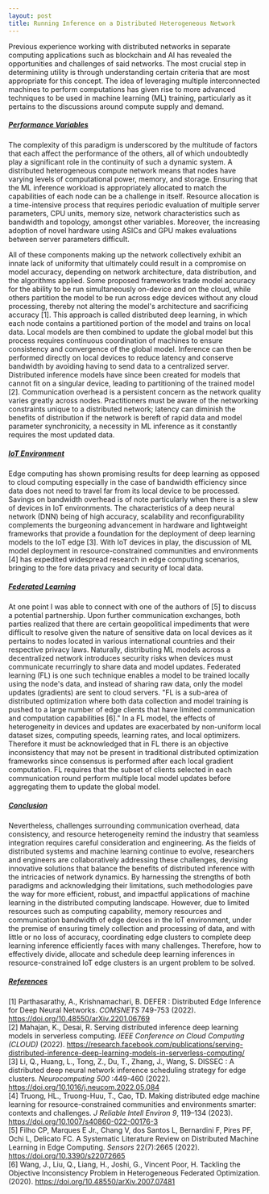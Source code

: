 ```yaml
---
layout: post
title: Running Inference on a Distributed Heterogeneous Network
---
```

Previous experience working with distributed networks in separate computing applications such as blockchain and AI has revealed the opportunities and challenges of said networks. The most crucial step in determining utility is through understanding certain criteria that are most appropriate for this concept. The idea of leveraging multiple interconnected machines to perform computations has given rise to more advanced techniques to be used in machine learning (ML) training, particularly as it pertains to the discussions around compute supply and demand. 

<h5><ins>Performance Variables</ins></h5>
The complexity of this paradigm is underscored by the multitude of factors that each affect the performance of the others, all of which undoubtedly play a significant role in the continuity of such a dynamic system. A distributed heterogeneous compute network means that nodes have varying levels of computational power, memory, and storage. Ensuring that the ML inference workload is appropriately allocated to match the capabilities of each node can be a challenge in itself. Resource allocation is a time-intensive process that requires periodic evaluation of multiple server parameters, CPU units, memory size, network characteristics such as bandwidth and topology, amongst other variables. Moreover, the increasing adoption of novel hardware using ASICs and GPU makes evaluations between server parameters difficult.

All of these components making up the network collectively exhibit an innate lack of uniformity that ultimately could result in a compromise on model accuracy, depending on network architecture, data distribution, and the algorithms applied. Some proposed frameworks trade model accuracy for the ability to be run simultaneously on-device and on the cloud, while others partition the model to be run across edge devices without any cloud processing, thereby not altering the model's architecture and sacrificing accuracy [1]. This approach is called distributed deep learning, in which each node contains a partitioned portion of the model and trains on local data. Local models are then combined to update the global model but this process requires continuous coordination of machines to ensure consistency and convergence of the global model. Inference can then be performed directly on local devices to reduce latency and conserve bandwidth by avoiding having to send data to a centralized server. Distributed inference models have since been created for models that cannot fit on a singular device, leading to partitioning of the trained model [2]. Communication overhead is a persistent concern as the network quality varies greatly across nodes. Practitioners must be aware of the networking constraints unique to a distributed network; latency can diminish the benefits of distribution if the network is bereft of rapid data and model parameter synchronicity, a necessity in ML inference as it constantly requires the most updated data. 

<h5><ins>IoT Environment</ins></h5>
Edge computing has shown promising results for deep learning as opposed to cloud computing especially in the case of bandwidth efficiency since data does not need to travel far from its local device to be processed. Savings on bandwidth overhead is of note particularly when there is a slew of devices in IoT environments. The characteristics of a deep neural network (DNN) being of high accuracy, scalability and reconfigurability complements the burgeoning advancement in hardware and lightweight frameworks that provide a foundation for the deployment of deep learning models to the IoT edge [3]. With IoT devices in play, the discussion of ML model deployment in resource-constrained communities and environments [4] has expedited widespread research in edge computing scenarios, bringing to the fore data privacy and security of local data.

<h5><ins>Federated Learning</ins></h5>
At one point I was able to connect with one of the authors of [5] to discuss a potential partnership. Upon further communication exchanges, both parties realized that there are certain geopolitical impediments that were difficult to resolve given the nature of sensitive data on local devices as it pertains to nodes located in various international countries and their respective privacy laws. Naturally, distributing ML models across a decentralized network introduces security risks when devices must communicate recurringly to share data and model updates. Federated learning (FL) is one such technique enables a model to be trained locally using the node's data, and instead of sharing raw data, only the model updates (gradients) are sent to cloud servers. "FL is a sub-area of distributed optimization where both data collection and model training is pushed to a large number of edge clients that have limited communication and computation capabilities [6]." In a FL model, the effects of heterogeneity in devices and updates are exacerbated by non-uniform local dataset sizes, computing speeds, learning rates, and local optimizers. Therefore it must be acknowledged that in FL there is an objective inconsistency that may not be present in traditional distributed optimization frameworks since consensus is performed after each local gradient computation. FL requires that the subset of clients selected in each communication round perform multiple local model updates before aggregating them to update the global model.

<h5><ins>Conclusion</ins></h5>
Nevertheless, challenges surrounding communication overhead, data consistency, and resource heterogeneity remind the industry that seamless integration requires careful consideration and engineering. As the fields of distributed systems and machine learning continue to evolve, researchers and engineers are collaboratively addressing these challenges, devising innovative solutions that balance the benefits of distributed inference with the intricacies of network dynamics. By harnessing the strengths of both paradigms and acknowledging their limitations, such methodologies pave the way for more efficient, robust, and impactful applications of machine learning in the distributed computing landscape. However, due to limited resources such as computing capability, memory resources and communication bandwidth of edge devices in the IoT environment, under the premise of ensuring timely collection and processing of data, and with little or no loss of accuracy, coordinating edge clusters to complete deep learning inference efficiently faces with many challenges. Therefore, how to effectively divide, allocate and schedule deep learning inferences in resource-constrained IoT edge clusters is an urgent problem to be solved.

<h5><ins>References</ins></h5>
[1] Parthasarathy, A., Krishnamachari, B. DEFER : Distributed Edge Inference for Deep Neural Networks. <i>COMSNETS</i>
749-753 (2022). <a href="https://doi.org/10.48550/arXiv.2201.06769">https://doi.org/10.48550/arXiv.2201.06769</a><br>
[2] Mahajan, K., Desai, R. Serving distributed inference deep learning models in serverless computing. <i>IEEE Conference on Cloud Computing (CLOUD)</i> (2022). <a href="https://research.facebook.com/publications/serving-distributed-inference-deep-learning-models-in-serverless-computing/">https://research.facebook.com/publications/serving-distributed-inference-deep-learning-models-in-serverless-computing/</a><br>
[3] Li, Q., Huang, L., Tong, Z., Du, T., Zhang, J., Wang, S. DISSEC : A distributed deep neural network inference scheduling strategy for edge clusters. <i>Neurocomputing 500</i> :449-460 (2022). <a href="https://doi.org/10.1016/j.neucom.2022.05.084">https://doi.org/10.1016/j.neucom.2022.05.084</a><br>
[4] Truong, HL., Truong-Huu, T., Cao, TD. Making distributed edge machine learning for resource-constrained communities and environments smarter: contexts and challenges. <i>J Reliable Intell Environ 9</i>, 119–134 (2023). <a href="https://doi.org/10.1007/s40860-022-00176-3">https://doi.org/10.1007/s40860-022-00176-3</a><br>
[5] Filho CP, Marques E Jr., Chang V, dos Santos L, Bernardini F, Pires PF, Ochi L, Delicato FC. A Systematic Literature Review on Distributed Machine Learning in Edge Computing. <i>Sensors</i> 22(7):2665 (2022). <a href="https://doi.org/10.3390/s22072665">https://doi.org/10.3390/s22072665</a><br>
[6] Wang, J., Liu, Q., Liang, H., Joshi, G., Vincent Poor, H. Tackling the Objective Inconsistency Problem in Heterogeneous Federated Optimization. (2020). <a href="https://doi.org/10.48550/arXiv.2007.07481">https://doi.org/10.48550/arXiv.2007.07481</a><br>
